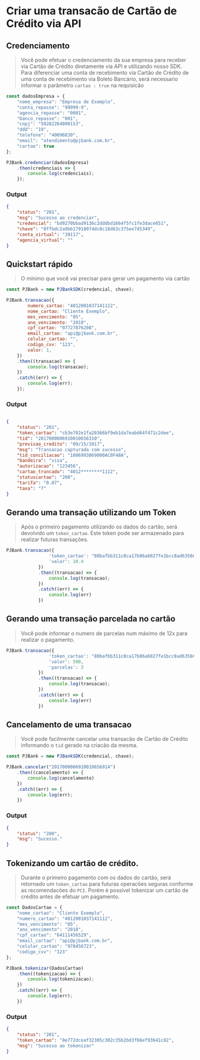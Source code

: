 
# Criar uma transacão de Cartão de Crédito via API

## Credenciamento 

> Você pode efetuar o credenciamento da sua empresa para receber via Cartão de Crédito diretamente via API e utilizando nosso SDK. Para diferenciar uma conta de recebimento via Cartão de Crédito de uma conta de recebimento via Boleto Bancário, será necessario informar o parâmetro `cartao : true` na requisicão

```javascript
const dadosEmpresa = {
    "nome_empresa": "Empresa de Exemplo",
    "conta_repasse": "99999-9",
    "agencia_repasse": "0001",
    "banco_repasse": "001",
    "cnpj": "50282264000153",
    "ddd": "19",
    "telefone": "40096830",
    "email": "atendimento@pjbank.com.br",
    "cartao": true
};

PJBank.credenciar(dadosEmpresa)
    .then(credenciais => {
        console.log(credenciais);
    });
```

### Output

```json
{
    "status": "201",
    "msg": "Sucesso ao credenciar",
    "credencial": "bd9270bbad9136c2dddbd1664f5fc1fe3dace651",
    "chave": "0ffbdc2a9bb17918074dc0c18d63c375ee745349",
    "conta_virtual": "39117",
    "agencia_virtual": ""
}
```

## Quickstart rápido

> O mínimo que você vai precisar para gerar um pagamento via cartão 

```javascript
const PJBank = new PJBankSDK(credencial, chave);

PJBank.transacao({
        numero_cartao: "4012001037141112",
        nome_cartao: "Cliente Exemplo",
        mes_vencimento: "05",
        ano_vencimento: "2018",
        cpf_cartao: "07727876208",
        email_cartao: "api@pjbank.com.br",
        celular_cartao: "",
        codigo_cvv: "123",
        valor: 1,
    })
    .then((transacao) => {
        console.log(transacao);
    })
    .catch((err) => {
        console.log(err);
    });
```


### Output 
```json

{ 
    "status": "201",
    "token_cartao": "cb3e702e1fa20366bf9eb1da7eabd64f471c2dee",
    "tid": "2017000006910010656310",
    "previsao_credito": "09/15/2017",
    "msg": "Transacao capturada com sucesso",
    "tid_conciliacao": "1006993069000AC0F48A",
    "bandeira": "visa",
    "autorizacao": "123456",
    "cartao_truncado": "4012********1112",
    "statuscartao": "200",
    "tarifa": "0.07",
    "taxa": "7" 
}

```

## Gerando uma transação utilizando um Token

> Após o primeiro pagamento utilizando os dados do cartão, será devolvido um `token_cartao`. Este token pode ser armazenado para realizar futuras transações. 

```javascript
PJBank.transacao({
                'token_cartao': "80bafbb311c8ca17b06a6027fe1bcc8ad635602a",
                'valor': 10.4
            })
            .then((transacao) => {
                console.log(transacao);
            })
            .catch((err) => {
                console.log(err)
            })
```

## Gerando uma transação parcelada no cartão 

> Você pode informar o numero de parcelas num máximo de 12x para realizar o pagamento.

```javascript
PJBank.transacao({
                'token_cartao': "80bafbb311c8ca17b06a6027fe1bcc8ad635602a",
                'valor': 500, 
                'parcelas': 3
            })
            .then((transacao) => {
                console.log(transacao);
            })
            .catch((err) => {
                console.log(err)
            })
```



## Cancelamento de uma transacao 

> Você pode facilmente cancelar uma transacão de Cartão de Crédito informando o `tid` gerado na criacão da mesma.

```javascript
const PJBank = new PJBankSDK(credencial, chave);

PJBank.cancelar("2017000006910010656914")
    .then((cancelamento) => {
        console.log(cancelamento)
    })
    .catch((err) => {
        console.log(err);
    })
```

### Output 

```json
{
    "status": "200",
    "msg": "Sucesso."
}
```

## Tokenizando um cartão de crédito. 

> Durante o primeiro pagamento com os dados do cartão, será retornado um `token_cartao` para futuras operacões seguras conforme as recomendacões do `PCI`. Porém é possível tokenizar um cartão de crédito antes de efetuar um pagamento. 

```javascript
const DadosCartao = {
    "nome_cartao": "Cliente Exemplo",
    "numero_cartao": "4012001037141112",
    "mes_vencimento": "05",
    "ano_vencimento": "2018",
    "cpf_cartao": "64111456529",
    "email_cartao": "api@pjbank.com.br",
    "celular_cartao": "978456723",
    "codigo_cvv": "123"
};

PJBank.tokenizar(DadosCartao)
    .then((tokenizacao) => {
        console.log(tokenizacao);
    })
    .catch((err) => {
        console.log(err);
    })
```

### Output


```json
{ 
    "status": "201",
    "token_cartao": "8e772dceaf32305c302c35b2bd3f66ef93641c82",
    "msg": "Sucesso ao tokenizar" 
}
```

